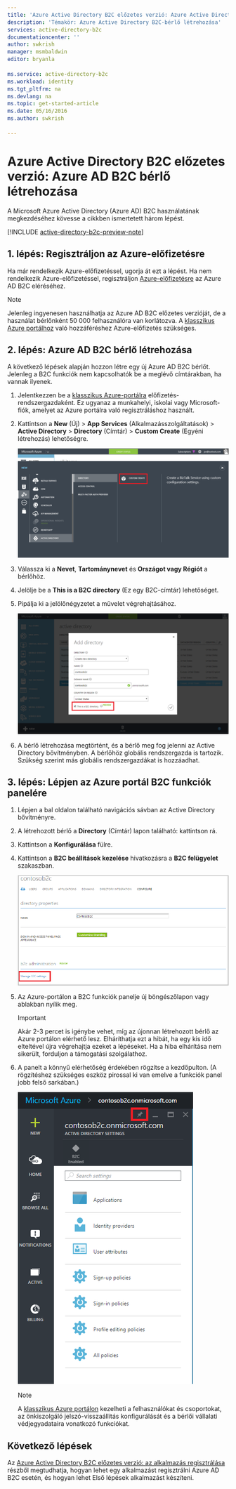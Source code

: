 ```yaml
---
title: 'Azure Active Directory B2C előzetes verzió: Azure Active Directory B2C-bérlő létrehozása| Microsoft Docs'
description: 'Témakör: Azure Active Directory B2C-bérlő létrehozása'
services: active-directory-b2c
documentationcenter: ''
author: swkrish
manager: msmbaldwin
editor: bryanla

ms.service: active-directory-b2c
ms.workload: identity
ms.tgt_pltfrm: na
ms.devlang: na
ms.topic: get-started-article
ms.date: 05/16/2016
ms.author: swkrish

---
```

# Azure Active Directory B2C előzetes verzió: Azure AD B2C bérlő létrehozása
A Microsoft Azure Active Directory (Azure AD) B2C használatának megkezdéséhez kövesse a cikkben ismertetett három lépést.

[!INCLUDE [active-directory-b2c-preview-note](../../includes/active-directory-b2c-preview-note.md)]

## 1. lépés: Regisztráljon az Azure-előfizetésre
Ha már rendelkezik Azure-előfizetéssel, ugorja át ezt a lépést. Ha nem rendelkezik Azure-előfizetéssel, regisztráljon [Azure-előfizetésre](../active-directory/sign-up-organization.md) az Azure AD B2C eléréséhez.

> [!NOTE]
> Jelenleg ingyenesen használhatja az Azure AD B2C előzetes verzióját, de a használat bérlőnként 50 000 felhasználóra van korlátozva. A [klasszikus Azure portálhoz](http://manage.windowsazure.com/) való hozzáféréshez Azure-előfizetés szükséges.
> 
> 

## 2. lépés: Azure AD B2C bérlő létrehozása
A következő lépések alapján hozzon létre egy új Azure AD B2C bérlőt. Jelenleg a B2C funkciók nem kapcsolhatók be a meglévő címtárakban, ha vannak ilyenek.

1. Jelentkezzen be a [klasszikus Azure-portálra](https://manage.windowsazure.com/) előfizetés-rendszergazdaként. Ez ugyanaz a munkahelyi, iskolai vagy Microsoft-fiók, amelyet az Azure portálra való regisztráláshoz használt.
2. Kattintson a **New** (Új) > **App Services** (Alkalmazásszolgáltatások) > **Active Directory** > **Directory** (Címtár) > **Custom Create** (Egyéni létrehozás) lehetőségre.
   
    ![Képernyőkép bérlő létrehozásának elkezdéséről](./media/active-directory-b2c-get-started/new-directory.png)
3. Válassza ki a **Nevet**, **Tartománynevet** és **Országot vagy Régiót** a bérlőhöz.
4. Jelölje be a **This is a B2C directory** (Ez egy B2C-címtár) lehetőséget.
5. Pipálja ki a jelölőnégyzetet a művelet végrehajtásához.
   
    ![Képernyőkép a B2C-címtár létrehozásához szükséges jelölőnégyzetről](./media/active-directory-b2c-get-started/create-b2c-directory.png)
6. A bérlő létrehozása megtörtént, és a bérlő meg fog jelenni az Active Directory bővítményben. A bérlőhöz globális rendszergazda is tartozik. Szükség szerint más globális rendszergazdákat is hozzáadhat.

## 3. lépés: Lépjen az Azure portál B2C funkciók panelére
1. Lépjen a bal oldalon található navigációs sávban az Active Directory bővítményre.
2. A létrehozott bérlő a **Directory** (Címtár) lapon található: kattintson rá.
3. Kattintson a **Konfigurálása** fülre.
4. Kattintson a **B2C beállítások kezelése** hivatkozásra a **B2C felügyelet** szakaszban.
   
    ![Képernyőkép címtár konfigurálásáról B2C számára](./media/active-directory-b2c-get-started/b2c-directory-configure-tab.png)
5. Az Azure-portálon a B2C funkciók panelje új böngészőlapon vagy ablakban nyílik meg.
   
   > [!IMPORTANT]
   > Akár 2-3 percet is igénybe vehet, míg az újonnan létrehozott bérlő az Azure portálon elérhető lesz. Elháríthatja ezt a hibát, ha egy kis idő elteltével újra végrehajtja ezeket a lépéseket. Ha a hiba elhárítása nem sikerült, forduljon a támogatási szolgálathoz.
   > 
   > 
6. A panelt a könnyű elérhetőség érdekében rögzítse a kezdőpulton. (A rögzítéshez szükséges eszköz pirossal ki van emelve a funkciók panel jobb felső sarkában.)
   
    ![Képernyőkép a B2C funkciók panelről](./media/active-directory-b2c-get-started/b2c-features-blade.png)
   
   > [!NOTE]
   > A [klasszikus Azure portálon](https://manage.windowsazure.com/) kezelheti a felhasználókat és csoportokat, az önkiszolgáló jelszó-visszaállítás konfigurálását és a bérlői vállalati védjegyadataira vonatkozó funkciókat.
   > 
   > 

## Következő lépések
Az [Azure Active Directory B2C előzetes verzió: az alkalmazás regisztrálása](active-directory-b2c-app-registration.md) részből megtudhatja, hogyan lehet egy alkalmazást regisztrálni Azure AD B2C esetén, és hogyan lehet Első lépések alkalmazást készíteni.

<!--HONumber=Jun16_HO2-->



